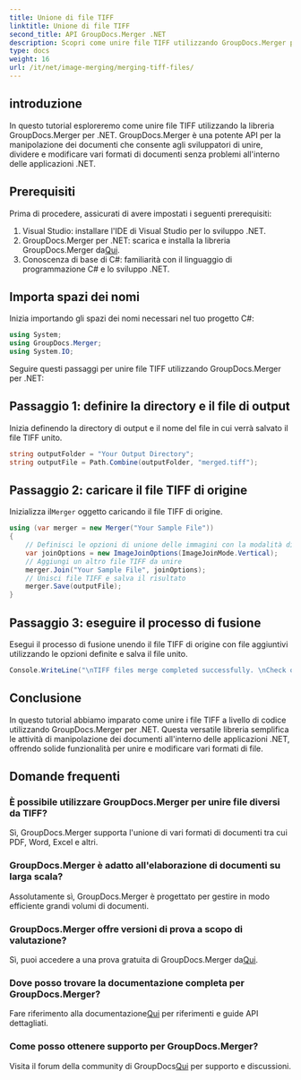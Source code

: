 ```yaml
---
title: Unione di file TIFF
linktitle: Unione di file TIFF
second_title: API GroupDocs.Merger .NET
description: Scopri come unire file TIFF utilizzando GroupDocs.Merger per .NET. Unisci, dividi e modifica documenti senza problemi all'interno delle tue applicazioni .NET.
type: docs
weight: 16
url: /it/net/image-merging/merging-tiff-files/
---
```

## introduzione
In questo tutorial esploreremo come unire file TIFF utilizzando la libreria GroupDocs.Merger per .NET. GroupDocs.Merger è una potente API per la manipolazione dei documenti che consente agli sviluppatori di unire, dividere e modificare vari formati di documenti senza problemi all'interno delle applicazioni .NET.
## Prerequisiti
Prima di procedere, assicurati di avere impostati i seguenti prerequisiti:
1. Visual Studio: installare l'IDE di Visual Studio per lo sviluppo .NET.
2. GroupDocs.Merger per .NET: scarica e installa la libreria GroupDocs.Merger da[Qui](https://releases.groupdocs.com/merger/net/).
3. Conoscenza di base di C#: familiarità con il linguaggio di programmazione C# e lo sviluppo .NET.

## Importa spazi dei nomi
Inizia importando gli spazi dei nomi necessari nel tuo progetto C#:
```csharp
using System; 
using GroupDocs.Merger;
using System.IO;
```

Seguire questi passaggi per unire file TIFF utilizzando GroupDocs.Merger per .NET:
## Passaggio 1: definire la directory e il file di output
Inizia definendo la directory di output e il nome del file in cui verrà salvato il file TIFF unito.
```csharp
string outputFolder = "Your Output Directory";
string outputFile = Path.Combine(outputFolder, "merged.tiff");
```
## Passaggio 2: caricare il file TIFF di origine
 Inizializza il`Merger` oggetto caricando il file TIFF di origine.
```csharp
using (var merger = new Merger("Your Sample File"))
{
    // Definisci le opzioni di unione delle immagini con la modalità di unione verticale
    var joinOptions = new ImageJoinOptions(ImageJoinMode.Vertical);
    // Aggiungi un altro file TIFF da unire
    merger.Join("Your Sample File", joinOptions);
    // Unisci file TIFF e salva il risultato
    merger.Save(outputFile);
}
```
## Passaggio 3: eseguire il processo di fusione
Esegui il processo di fusione unendo il file TIFF di origine con file aggiuntivi utilizzando le opzioni definite e salva il file unito.
```csharp
Console.WriteLine("\nTIFF files merge completed successfully. \nCheck output in {0}", outputFolder);
```

## Conclusione
In questo tutorial abbiamo imparato come unire i file TIFF a livello di codice utilizzando GroupDocs.Merger per .NET. Questa versatile libreria semplifica le attività di manipolazione dei documenti all'interno delle applicazioni .NET, offrendo solide funzionalità per unire e modificare vari formati di file.

## Domande frequenti
### È possibile utilizzare GroupDocs.Merger per unire file diversi da TIFF?
Sì, GroupDocs.Merger supporta l'unione di vari formati di documenti tra cui PDF, Word, Excel e altri.
### GroupDocs.Merger è adatto all'elaborazione di documenti su larga scala?
Assolutamente sì, GroupDocs.Merger è progettato per gestire in modo efficiente grandi volumi di documenti.
### GroupDocs.Merger offre versioni di prova a scopo di valutazione?
 Sì, puoi accedere a una prova gratuita di GroupDocs.Merger da[Qui](https://releases.groupdocs.com/).
### Dove posso trovare la documentazione completa per GroupDocs.Merger?
 Fare riferimento alla documentazione[Qui](https://reference.groupdocs.com/merger/net/) per riferimenti e guide API dettagliati.
### Come posso ottenere supporto per GroupDocs.Merger?
 Visita il forum della community di GroupDocs[Qui](https://forum.groupdocs.com/c/merger/32) per supporto e discussioni.